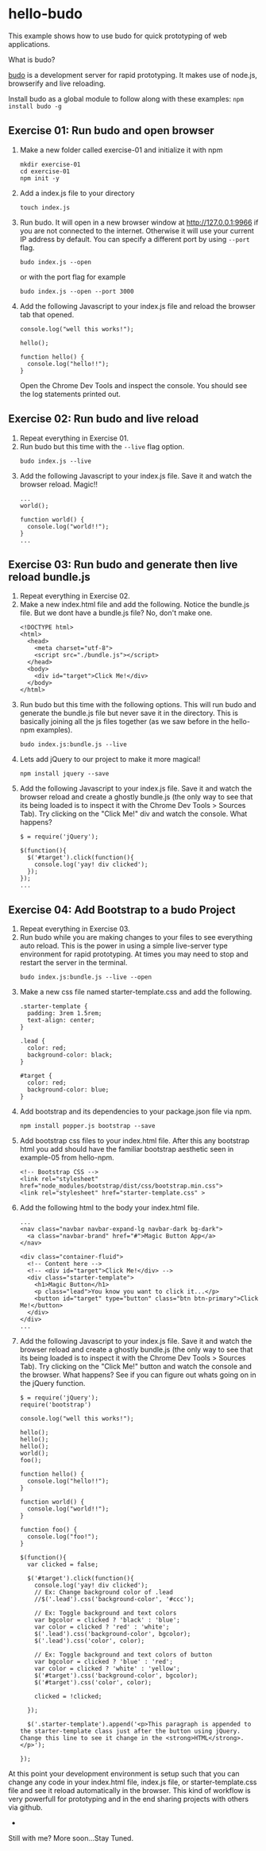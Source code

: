 # hello-budo

This example shows how to use budo for quick prototyping of web applications.

What is budo?

[budo](https://github.com/mattdesl/budo) is a development server for rapid prototyping. It makes use of node.js, browserify and live reloading.

Install budo as a global module to follow along with these examples:
    ````
    npm install budo -g
    ````

## Exercise 01: Run budo and open browser

1. Make a new folder called exercise-01 and initialize it with npm
    ````
    mkdir exercise-01
    cd exercise-01
    npm init -y
    ````
    
2. Add a index.js file to your directory
    ````
    touch index.js
    ````
3. Run budo. It will open in a new browser window at http://127.0.0.1:9966 if you are not connected to the internet. Otherwise it will use your current IP address by default. You can specify a different port by using `--port` flag.
    ````
    budo index.js --open
    ````
    or with the port flag for example
    ````
    budo index.js --open --port 3000
    ````
4. Add the following Javascript to your index.js file and reload the browser tab that opened.
    ````
    console.log("well this works!");

    hello();

    function hello() {
      console.log("hello!!");
    }
    ````
    Open the Chrome Dev Tools and inspect the console. You should see the log statements printed out.

## Exercise 02: Run budo and live reload

1. Repeat everything in Exercise 01.
2. Run budo but this time with the `--live` flag option.
    ````
    budo index.js --live
    ````
3. Add the following Javascript to your index.js file. Save it and watch the browser reload. Magic!!
    ````
    ...
    world();

    function world() {
      console.log("world!!");
    }
    ...
    ````

## Exercise 03: Run budo and generate then live reload bundle.js

1. Repeat everything in Exercise 02.
2. Make a new index.html file and add the following. Notice the bundle.js file. But we dont have a bundle.js file? No, don't make one.
    ````
    <!DOCTYPE html>
    <html>
      <head>
        <meta charset="utf-8">
        <script src="./bundle.js"></script>
      </head>
      <body>
        <div id="target">Click Me!</div>
      </body>
    </html>
    ````    
3. Run budo but this time with the following options. This will run budo and generate the bundle.js file but never save it in the directory. This is basically joining all the js files together (as we saw before in the hello-npm examples).
    ````
    budo index.js:bundle.js --live
    ````
4. Lets add jQuery to our project to make it more magical!
    ````
    npm install jquery --save
    ````    
5. Add the following Javascript to your index.js file. Save it and watch the browser reload and create a ghostly bundle.js (the only way to see that its being loaded is to inspect it with the Chrome Dev Tools > Sources Tab). Try clicking on the "Click Me!" div and watch the console. What happens?
    ````
    $ = require('jQuery');

    $(function(){
      $('#target').click(function(){
        console.log('yay! div clicked');
      });
    });
    ...
    ````

## Exercise 04: Add Bootstrap to a budo Project

1. Repeat everything in Exercise 03.
2. Run budo while you are making changes to your files to see everything auto reload. This is the power in using a simple live-server type environment for rapid prototyping. At times you may need to stop and restart the server in the terminal.
    ````
    budo index.js:bundle.js --live --open
    ````
3. Make a new css file named starter-template.css and add the following.
    ````
    .starter-template {
      padding: 3rem 1.5rem;
      text-align: center;
    }

    .lead {
      color: red;
      background-color: black;
    }

    #target {
      color: red;
      background-color: blue;
    }
    ````    
4. Add bootstrap and its dependencies to your package.json file via npm.
    ````
    npm install popper.js bootstrap --save
    ````
5. Add bootstrap css files to your index.html file. After this any bootstrap html you add should have the familiar bootstrap aesthetic seen in example-05 from hello-npm.
    ````
    <!-- Bootstrap CSS -->
    <link rel="stylesheet" href="node_modules/bootstrap/dist/css/bootstrap.min.css">
    <link rel="stylesheet" href="starter-template.css" >
    ````
6. Add the following html to the body your index.html file.
    ````
    ...
    <nav class="navbar navbar-expand-lg navbar-dark bg-dark">
      <a class="navbar-brand" href="#">Magic Button App</a>
    </nav>

    <div class="container-fluid">
      <!-- Content here -->
      <!-- <div id="target">Click Me!</div> -->
      <div class="starter-template">
        <h1>Magic Button</h1>
        <p class="lead">You know you want to click it...</p>
        <button id="target" type="button" class="btn btn-primary">Click Me!</button>
      </div>
    </div>
    ...
    ````
7. Add the following Javascript to your index.js file. Save it and watch the browser reload and create a ghostly bundle.js (the only way to see that its being loaded is to inspect it with the Chrome Dev Tools > Sources Tab). Try clicking on the "Click Me!" button and watch the console and the browser. What happens? See if you can figure out whats going on in the jQuery function.
    ````
    $ = require('jQuery');
    require('bootstrap')

    console.log("well this works!");

    hello();
    hello();
    hello();
    world();
    foo();

    function hello() {
      console.log("hello!!");
    }

    function world() {
      console.log("world!!");
    }

    function foo() {
      console.log("foo!");
    }

    $(function(){
      var clicked = false;
      
      $('#target').click(function(){
        console.log('yay! div clicked');
        // Ex: Change background color of .lead
        //$('.lead').css('background-color', '#ccc');
        
        // Ex: Toggle background and text colors
        var bgcolor = clicked ? 'black' : 'blue';
        var color = clicked ? 'red' : 'white';
        $('.lead').css('background-color', bgcolor);
        $('.lead').css('color', color);
        
        // Ex: Toggle background and text colors of button
        var bgcolor = clicked ? 'blue' : 'red';
        var color = clicked ? 'white' : 'yellow';
        $('#target').css('background-color', bgcolor);
        $('#target').css('color', color);
        
        clicked = !clicked;
        
      });
      
      $('.starter-template').append('<p>This paragraph is appended to the starter-template class just after the button using jQuery. Change this line to see it change in the <strong>HTML</strong>.</p>');
            
    });
    ````
At this point your development environment is setup such that you can change any code in your index.html file, index.js file, or starter-template.css file and see it reload automatically in the browser. This kind of workflow is very powerfull for prototyping and in the end sharing projects with others via github.  
    
-

Still with me? More soon...Stay Tuned.












